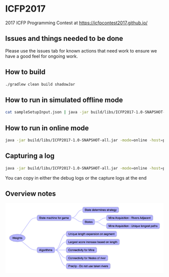 # ICFP2017

2017 ICFP Programming Contest at https://icfpcontest2017.github.io/

## Issues and things needed to be done

Please use the issues tab for known actions that need work to ensure we have a good feel for ongoing work.

## How to build

```bash
./gradlew clean build shadowJar 
```
## How to run in simulated offline mode

```bash
cat sampleSetupInput.json | java -jar build/libs/ICFP2017-1.0-SNAPSHOT-all.jar 
```

## How to run in online mode

```bash
java -jar build/libs/ICFP2017-1.0-SNAPSHOT-all.jar -mode=online -host=punter.inf.ed.ac.uk -port=9004 
```

## Capturing a log

```bash
java -jar build/libs/ICFP2017-1.0-SNAPSHOT-all.jar -mode=online -host=punter.inf.ed.ac.uk -port=9009 -capture
```

You can copy in either the debug logs or the capture logs at the end

## Overview notes

![Notes](Notes.png)
